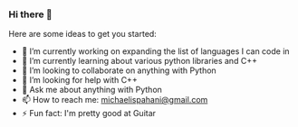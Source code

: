 ### Hi there 👋

Here are some ideas to get you started:

- 🔭 I’m currently working on expanding the list of languages I can code in
- 🌱 I’m currently learning about various python libraries and C++
- 👯 I’m looking to collaborate on anything with Python
- 🤔 I’m looking for help with C++
- 💬 Ask me about anything with Python
- 📫 How to reach me: michaelispahani@gmail.com
- ⚡ Fun fact: I'm pretty good at Guitar


